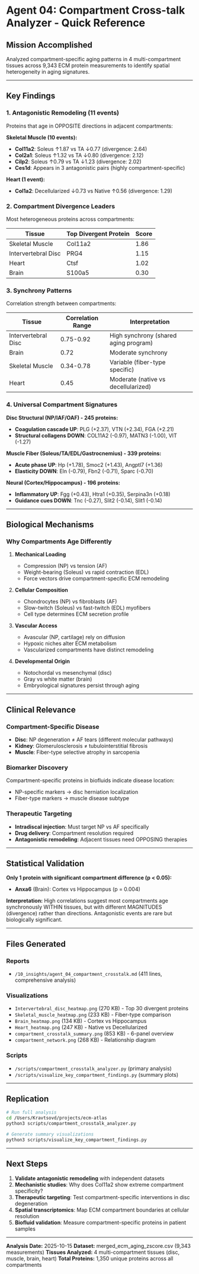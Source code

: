 # Agent 04: Compartment Cross-talk Analyzer - Quick Reference

## Mission Accomplished

Analyzed compartment-specific aging patterns in 4 multi-compartment tissues across 9,343 ECM protein measurements to identify spatial heterogeneity in aging signatures.

---

## Key Findings

### 1. Antagonistic Remodeling (11 events)
Proteins that age in OPPOSITE directions in adjacent compartments:

**Skeletal Muscle (10 events):**
- **Col11a2**: Soleus ↑1.87 vs TA ↓0.77 (divergence: 2.64)
- **Col2a1**: Soleus ↑1.32 vs TA ↓0.80 (divergence: 2.12)
- **Cilp2**: Soleus ↑0.79 vs TA ↓1.23 (divergence: 2.02)
- **Ces1d**: Appears in 3 antagonistic pairs (highly compartment-specific)

**Heart (1 event):**
- **Col1a2**: Decellularized ↓0.73 vs Native ↑0.56 (divergence: 1.29)

### 2. Compartment Divergence Leaders
Most heterogeneous proteins across compartments:

| Tissue | Top Divergent Protein | Score |
|--------|----------------------|-------|
| Skeletal Muscle | Col11a2 | 1.86 |
| Intervertebral Disc | PRG4 | 1.15 |
| Heart | Ctsf | 1.02 |
| Brain | S100a5 | 0.30 |

### 3. Synchrony Patterns
Correlation strength between compartments:

| Tissue | Correlation Range | Interpretation |
|--------|------------------|----------------|
| Intervertebral Disc | 0.75-0.92 | High synchrony (shared aging program) |
| Brain | 0.72 | Moderate synchrony |
| Skeletal Muscle | 0.34-0.78 | Variable (fiber-type specific) |
| Heart | 0.45 | Moderate (native vs decellularized) |

### 4. Universal Compartment Signatures

**Disc Structural (NP/IAF/OAF) - 245 proteins:**
- **Coagulation cascade UP**: PLG (+2.37), VTN (+2.34), FGA (+2.21)
- **Structural collagens DOWN**: COL11A2 (-0.97), MATN3 (-1.00), VIT (-1.27)

**Muscle Fiber (Soleus/TA/EDL/Gastrocnemius) - 339 proteins:**
- **Acute phase UP**: Hp (+1.78), Smoc2 (+1.43), Angptl7 (+1.36)
- **Elasticity DOWN**: Eln (-0.79), Fbn2 (-0.71), Sparc (-0.70)

**Neural (Cortex/Hippocampus) - 196 proteins:**
- **Inflammatory UP**: Fgg (+0.43), Htra1 (+0.35), Serpina3n (+0.18)
- **Guidance cues DOWN**: Tnc (-0.27), Slit2 (-0.14), Slit1 (-0.14)

---

## Biological Mechanisms

### Why Compartments Age Differently

1. **Mechanical Loading**
   - Compression (NP) vs tension (AF)
   - Weight-bearing (Soleus) vs rapid contraction (EDL)
   - Force vectors drive compartment-specific ECM remodeling

2. **Cellular Composition**
   - Chondrocytes (NP) vs fibroblasts (AF)
   - Slow-twitch (Soleus) vs fast-twitch (EDL) myofibers
   - Cell type determines ECM secretion profile

3. **Vascular Access**
   - Avascular (NP, cartilage) rely on diffusion
   - Hypoxic niches alter ECM metabolism
   - Vascularized compartments have distinct remodeling

4. **Developmental Origin**
   - Notochordal vs mesenchymal (disc)
   - Gray vs white matter (brain)
   - Embryological signatures persist through aging

---

## Clinical Relevance

### Compartment-Specific Disease
- **Disc**: NP degeneration ≠ AF tears (different molecular pathways)
- **Kidney**: Glomerulosclerosis ≠ tubulointerstitial fibrosis
- **Muscle**: Fiber-type selective atrophy in sarcopenia

### Biomarker Discovery
Compartment-specific proteins in biofluids indicate disease location:
- NP-specific markers → disc herniation localization
- Fiber-type markers → muscle disease subtype

### Therapeutic Targeting
- **Intradiscal injection**: Must target NP vs AF specifically
- **Drug delivery**: Compartment resolution required
- **Antagonistic remodeling**: Adjacent tissues need OPPOSING therapies

---

## Statistical Validation

**Only 1 protein with significant compartment difference (p < 0.05):**
- **Anxa6** (Brain): Cortex vs Hippocampus (p = 0.004)

**Interpretation:** High correlations suggest most compartments age synchronously WITHIN tissues, but with different MAGNITUDES (divergence) rather than directions. Antagonistic events are rare but biologically significant.

---

## Files Generated

### Reports
- `/10_insights/agent_04_compartment_crosstalk.md` (411 lines, comprehensive analysis)

### Visualizations
- `Intervertebral_disc_heatmap.png` (270 KB) - Top 30 divergent proteins
- `Skeletal_muscle_heatmap.png` (233 KB) - Fiber-type comparison
- `Brain_heatmap.png` (134 KB) - Cortex vs Hippocampus
- `Heart_heatmap.png` (247 KB) - Native vs Decellularized
- `compartment_crosstalk_summary.png` (853 KB) - 6-panel overview
- `compartment_network.png` (268 KB) - Relationship diagram

### Scripts
- `/scripts/compartment_crosstalk_analyzer.py` (primary analysis)
- `/scripts/visualize_key_compartment_findings.py` (summary plots)

---

## Replication

```bash
# Run full analysis
cd /Users/Kravtsovd/projects/ecm-atlas
python3 scripts/compartment_crosstalk_analyzer.py

# Generate summary visualizations
python3 scripts/visualize_key_compartment_findings.py
```

---

## Next Steps

1. **Validate antagonistic remodeling** with independent datasets
2. **Mechanistic studies**: Why does Col11a2 show extreme compartment specificity?
3. **Therapeutic targeting**: Test compartment-specific interventions in disc degeneration
4. **Spatial transcriptomics**: Map ECM compartment boundaries at cellular resolution
5. **Biofluid validation**: Measure compartment-specific proteins in patient samples

---

**Analysis Date:** 2025-10-15
**Dataset:** merged_ecm_aging_zscore.csv (9,343 measurements)
**Tissues Analyzed:** 4 multi-compartment tissues (disc, muscle, brain, heart)
**Total Proteins:** 1,350 unique proteins across all compartments
